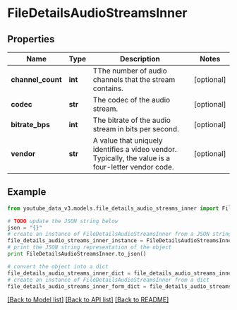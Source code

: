 # FileDetailsAudioStreamsInner

## Properties

| Name              | Type    | Description                                                                                         | Notes      |
| ----------------- | ------- | --------------------------------------------------------------------------------------------------- | ---------- |
| **channel_count** | **int** | TThe number of audio channels that the stream contains.                                             | [optional] |
| **codec**         | **str** | The codec of the audio stream.                                                                      | [optional] |
| **bitrate_bps**   | **int** | The bitrate of the audio stream in bits per second.                                                 | [optional] |
| **vendor**        | **str** | A value that uniquely identifies a video vendor. Typically, the value is a four-letter vendor code. | [optional] |

## Example

```python
from youtube_data_v3.models.file_details_audio_streams_inner import FileDetailsAudioStreamsInner

# TODO update the JSON string below
json = "{}"
# create an instance of FileDetailsAudioStreamsInner from a JSON string
file_details_audio_streams_inner_instance = FileDetailsAudioStreamsInner.from_json(json)
# print the JSON string representation of the object
print FileDetailsAudioStreamsInner.to_json()

# convert the object into a dict
file_details_audio_streams_inner_dict = file_details_audio_streams_inner_instance.to_dict()
# create an instance of FileDetailsAudioStreamsInner from a dict
file_details_audio_streams_inner_form_dict = file_details_audio_streams_inner.from_dict(file_details_audio_streams_inner_dict)
```

[[Back to Model list]](../README.md#documentation-for-models) [[Back to API list]](../README.md#documentation-for-api-endpoints) [[Back to README]](../README.md)
